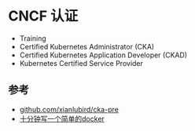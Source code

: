 # CNCF 认证

* Training
* Certified Kubernetes Administrator (CKA)
* Certified Kubernetes Application Developer (CKAD)
* Kubernetes Certified Service Provider

## 参考

* [github.com/xianlubird/cka-pre](https://github.com/xianlubird/cka-pre)
* [十分钟写一个简单的docker](http://blog.51cto.com/nxlhero/1662139)